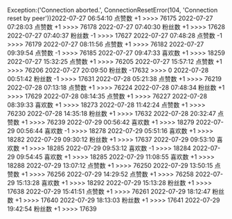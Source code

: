 Exception:('Connection aborted.', ConnectionResetError(104, 'Connection reset by peer'))2022-07-27  06:54:10   点赞数 +1 >>>> 76175
2022-07-27  07:28:03   点赞数 +1 >>>> 76178
2022-07-27  07:40:30   粉丝数 +1 >>>> 17628
2022-07-27  07:40:37   粉丝数 -1 >>>> 17627
2022-07-27  07:48:28   点赞数 -1 >>>> 76179
2022-07-27  08:11:56   点赞数 +1 >>>> 76182
2022-07-27  09:39:54   点赞数 -1 >>>> 76185
2022-07-27  09:47:33   喜欢数 +1 >>>> 18259
2022-07-27  15:32:25   点赞数 +1 >>>> 76205
2022-07-27  15:57:12   点赞数 +1 >>>> 76206
2022-07-27  20:09:50   粉丝数 -17632 >>>> 0
2022-07-28  00:51:42   粉丝数 -1 >>>> 17631
2022-07-28  05:21:38   点赞数 +1 >>>> 76219
2022-07-28  07:13:18   点赞数 +1 >>>> 76224
2022-07-28  07:48:34   粉丝数 +1 >>>> 17629
2022-07-28  08:14:35   点赞数 +1 >>>> 76227
2022-07-28  08:39:33   喜欢数 +1 >>>> 18273
2022-07-28  11:42:24   点赞数 +1 >>>> 76230
2022-07-28  14:35:18   粉丝数 +1 >>>> 17632
2022-07-28  20:32:47   点赞数 +1 >>>> 76239
2022-07-29  00:56:42   喜欢数 +1 >>>> 18279
2022-07-29  00:56:44   喜欢数 -1 >>>> 18278
2022-07-29  05:51:16   喜欢数 +1 >>>> 18282
2022-07-29  09:30:12   粉丝数 +1 >>>> 17637
2022-07-29  09:53:10   喜欢数 +1 >>>> 18285
2022-07-29  09:53:12   喜欢数 -1 >>>> 18284
2022-07-29  09:54:45   喜欢数 +1 >>>> 18285
2022-07-29  11:08:55   喜欢数 +1 >>>> 18288
2022-07-29  13:07:12   点赞数 +1 >>>> 76250
2022-07-29  13:50:15   点赞数 +1 >>>> 76256
2022-07-29  14:29:52   点赞数 +1 >>>> 76258
2022-07-29  15:13:28   喜欢数 +1 >>>> 18292
2022-07-29  15:13:28   粉丝数 +1 >>>> 17638
2022-07-29  15:41:51   点赞数 +1 >>>> 76261
2022-07-29  18:12:47   粉丝数 +1 >>>> 17640
2022-07-29  18:13:03   粉丝数 +1 >>>> 17641
2022-07-29  19:42:54   粉丝数 +1 >>>> 17639
